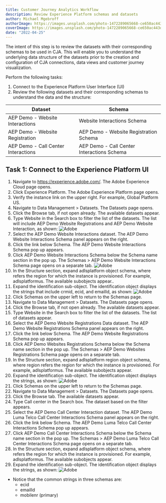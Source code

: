 ```yaml
---
title: Customer Journey Analytics Workflow
description: Review Experience Platform schemas and datasets
author: Michael Mgebroff
authorImage: https://images.unsplash.com/photo-1472289065668-ce650ac443d2?ixlib=rb-4.0.3&ixid=MnwxMjA3fDB8MHxwaG90by1wYWdlfHx8fGVufDB8fHx8&auto=format&fit=crop&w=2069&q=80
coverImage: https://images.unsplash.com/photo-1472289065668-ce650ac443d2?ixlib=rb-4.0.3&ixid=MnwxMjA3fDB8MHxwaG90by1wYWdlfHx8fGVufDB8fHx8&auto=format&fit=crop&w=2069&q=80
date: "2022-04-25"
---
```


The intent of this step is to review the datasets with their corresponding schemas to be used in CJA.
This will enable you to understand the underlying data structure of the datasets prior to the creation
and configuration of CJA connections, data views and customer journey visualization.

Perform the following tasks:

1. Connect to the Experience Platform User Interface (UI)
2. Review the following datasets and their corresponding schemas to understand the data and the structure:

| Dataset                             | Schema                                     |
| ----------------------------------- | ------------------------------------------ |
| AEP Demo - Website Interactions     | Website Interactions Schema                |
| AEP Demo - Website Registration     | AEP Demo - Website Registration Schema     |
| AEP Demo - Call Center Interactions | AEP Demo - Call Center Interactions Schema |

## Task 1: Connect to the Experience Platform UI

1. Navigate to https://experience.adobe.com/. The Adobe Experience Cloud page opens.
2. Click Experience Platform. The Adobe Experience Platform page opens.
3. Verify the instance link on the upper right. For example, Global Platform US.
4. Navigate to Data Management > Datasets. The Datasets page opens.
5. Click the Browse tab, if not open already. The available datasets appear.
6. Type Website in the Search box to filter the list of the datasets. The list will include AEP Demo Website Registrations and AEP Demo Website Interaction, as shown:
   ![Adobe](/images/customer-journey-analytics-img3.PNG "Connect to the Experience Platform UI")
7. Select the AEP Demo Website Interactions dataset. The AEP Demo Website Interactions Schema panel appears on the right.
8. Click the link below Schema. The AEP Demo Website Interactions Schema pop up appears.
9. Click AEP Demo Website Interactions Schema below the Schema name section in the pop up. The Schemas > AEP Demo Website Interactions Schema page opens on a separate tab.
   ![Adobe](/images/customer-journey-analytics-img4.PNG "Connect to the Experience Platform UI")
10. In the Structure section, expand adlsplatform<region> object schema, where <region> refers the region for which the instance is provisioned. For example, adlsplatformus. The available subobjects appear..
11. Expand the identification sub-object. The identification object displays the strings that include crmid, ecid, and emailId, as shown:
    ![Adobe](/images/customer-journey-analytics-img5.PNG "Connect to the Experience Platform UI")
12. Click Schemas on the upper left to return to the Schemas page.
13. Navigate to Data Management > Datasets. The Datasets page opens.
14. Click the Browse tab, if not open already. The available datasets appear.
15. Type Website in the Search box to filter the list of the datasets. The list of datasets appear.
16. Select the AEP Demo Website Registrations Data dataset. The AEP Demo Website Registrations Schema panel appears on the right.
17. Click the link below Schema. The AEP Demo Website Registrations Schema pop up appears.
18. Click AEP Demo Websites Registrations Schema below the Schema name section in the pop up. The Schemas > AEP Demo Websites Registrations Schema page opens on a separate tab.
19. In the Structure section, expand adlsplatform region object schema, where region refers the region for which the instance is provisioned. For example, adlsplatformus. The available subobjects appear.
20. Expand the identification sub-object. The identification object displays the strings, as shown:
    ![Adobe](/images/customer-journey-analytics-img6.PNG "Connect to the Experience Platform UI")
21. Click Schemas on the upper left to return to the Schemas page.
22. Navigate to Data Management > Datasets. The Datasets page opens.
23. Click the Browse tab. The available datasets appear.
24. Type Call center in the Search box. The dataset based on the filter appears.
25. Select the AEP Demo Call Center Interaction dataset. The AEP Demo Luma Telco Call Center Interactions Schema panel appears on the right.
26. Click the link below Schema. The AEP Demo Luma Telco Call Center Interactions Schema pop up appears.
27. Click AEP Demo Call Center Interactions Schema below the Schema name section in the pop up. The Schemas > AEP Demo Luma Telco Call Center Interactions Schema page opens on a separate tab.
28. In the Structure section, expand adlsplatform<region> object schema, where <region> refers the region for which the instance is provisioned. For example, adlsplatformus. The available subobjects appear.
29. Expand the identification sub-object. The identification object displays the strings, as shown:
    ![Adobe](/images/customer-journey-analytics-img7.PNG "Connect to the Experience Platform UI")

- Notice that the common strings in three schemas are:
  - ecid
  - emailId
  - mobilenr (primary)
